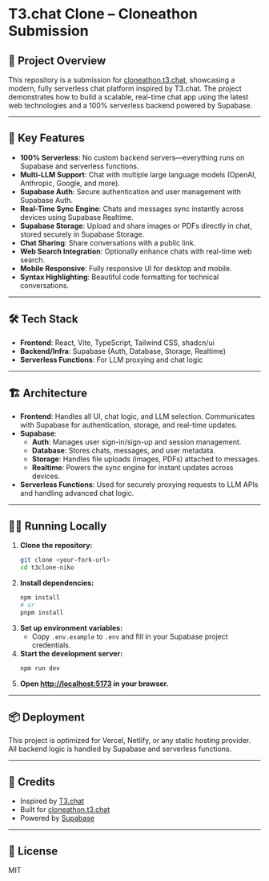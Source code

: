 # T3.chat Clone – Cloneathon Submission

## 🚀 Project Overview

This repository is a submission for [cloneathon.t3.chat](https://cloneathon.t3.chat), showcasing a modern, fully serverless chat platform inspired by T3.chat. The project demonstrates how to build a scalable, real-time chat app using the latest web technologies and a 100% serverless backend powered by Supabase.

---

## 🌟 Key Features

- **100% Serverless**: No custom backend servers—everything runs on Supabase and serverless functions.
- **Multi-LLM Support**: Chat with multiple large language models (OpenAI, Anthropic, Google, and more).
- **Supabase Auth**: Secure authentication and user management with Supabase Auth.
- **Real-Time Sync Engine**: Chats and messages sync instantly across devices using Supabase Realtime.
- **Supabase Storage**: Upload and share images or PDFs directly in chat, stored securely in Supabase Storage.
- **Chat Sharing**: Share conversations with a public link.
- **Web Search Integration**: Optionally enhance chats with real-time web search.
- **Mobile Responsive**: Fully responsive UI for desktop and mobile.
- **Syntax Highlighting**: Beautiful code formatting for technical conversations.

---

## 🛠️ Tech Stack

- **Frontend**: React, Vite, TypeScript, Tailwind CSS, shadcn/ui
- **Backend/Infra**: Supabase (Auth, Database, Storage, Realtime)
- **Serverless Functions**: For LLM proxying and chat logic

---

## 🏗️ Architecture

- **Frontend**: Handles all UI, chat logic, and LLM selection. Communicates with Supabase for authentication, storage, and real-time updates.
- **Supabase**: 
  - **Auth**: Manages user sign-in/sign-up and session management.
  - **Database**: Stores chats, messages, and user metadata.
  - **Storage**: Handles file uploads (images, PDFs) attached to messages.
  - **Realtime**: Powers the sync engine for instant updates across devices.
- **Serverless Functions**: Used for securely proxying requests to LLM APIs and handling advanced chat logic.

---

## 🧑‍💻 Running Locally

1. **Clone the repository:**
   ```sh
   git clone <your-fork-url>
   cd t3clone-niko
   ```
2. **Install dependencies:**
   ```sh
   npm install
   # or
   pnpm install
   ```
3. **Set up environment variables:**
   - Copy `.env.example` to `.env` and fill in your Supabase project credentials.
4. **Start the development server:**
   ```sh
   npm run dev
   ```
5. **Open [http://localhost:5173](http://localhost:5173) in your browser.**

---

## 📦 Deployment

This project is optimized for Vercel, Netlify, or any static hosting provider. All backend logic is handled by Supabase and serverless functions.

---

## 🤝 Credits

- Inspired by [T3.chat](https://t3.chat)
- Built for [cloneathon.t3.chat](https://cloneathon.t3.chat)
- Powered by [Supabase](https://supabase.com)

---

## 📄 License

MIT
